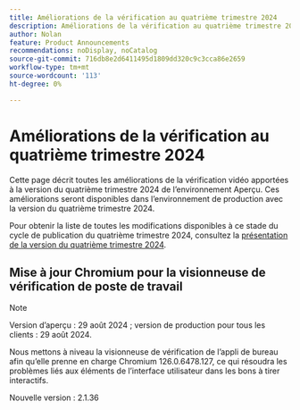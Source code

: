 ```yaml
---
title: Améliorations de la vérification au quatrième trimestre 2024
description: Améliorations de la vérification au quatrième trimestre 2024
author: Nolan
feature: Product Announcements
recommendations: noDisplay, noCatalog
source-git-commit: 716db8e2d6411495d1809dd320c9c3cca86e2659
workflow-type: tm+mt
source-wordcount: '113'
ht-degree: 0%

---
```


# Améliorations de la vérification au quatrième trimestre 2024

Cette page décrit toutes les améliorations de la vérification vidéo apportées à la version du quatrième trimestre 2024 de l’environnement Aperçu. Ces améliorations seront disponibles dans l’environnement de production avec la version du quatrième trimestre 2024.

Pour obtenir la liste de toutes les modifications disponibles à ce stade du cycle de publication du quatrième trimestre 2024, consultez la [présentation de la version du quatrième trimestre 2024](/help/quicksilver/product-announcements/product-releases/24-q4-release-activity/24-q4-release-overview.md).

## Mise à jour Chromium pour la visionneuse de vérification de poste de travail

>[!NOTE]
>
>Version d’aperçu : 29 août 2024 ; version de production pour tous les clients : 29 août 2024.

Nous mettons à niveau la visionneuse de vérification de l’appli de bureau afin qu’elle prenne en charge Chromium 126.0.6478.127, ce qui résoudra les problèmes liés aux éléments de l’interface utilisateur dans les bons à tirer interactifs.

Nouvelle version : 2.1.36
